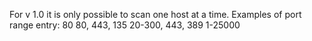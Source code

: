 For v 1.0 it is only possible to scan one host at a time.
Examples of port range entry:
  80
  80, 443, 135
  20-300, 443, 389
  1-25000
